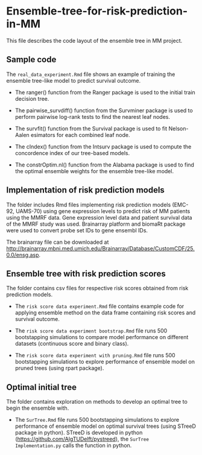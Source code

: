# Ensemble-tree-for-risk-prediction-in-MM

This file describes the code layout of the ensemble tree in MM project.

## Sample code

The `real_data_experiment.Rmd` file shows an example of training the ensemble tree-like model to predict survival outcome. 

- The ranger() function from the Ranger package is used to the initial train decision tree. 

- The pairwise_survdiff() function from the Survminer package is used to perform pairwise log-rank tests to find the nearest leaf nodes.

- The survfit() function from the Survival package is used to fit Nelson-Aalen esimators for each combined leaf node.

- The cIndex() function from the Intsurv package is used to compute the concordence index of our tree-based models.

- The constrOptim.nl() function from the Alabama package is used to find the optimal ensemble weights for the ensemble tree-like model.

## Implementation of risk prediction models

The folder includes Rmd files implementing risk prediction models (EMC-92, UAMS-70) using gene expression levels to predict risk of MM patients using the MMRF data. Gene expression level data and patient survival data of the MMRF study was used. Brainarray platform and biomaRt package were used to convert probe set IDs to gene ensembl IDs.

The brainarray file can be downloaded at http://brainarray.mbni.med.umich.edu/Brainarray/Database/CustomCDF/25.0.0/ensg.asp.

## Ensemble tree with risk prediction scores

The folder contains csv files for respective risk scores obtained from risk prediction models.

- The `risk score data experiment.Rmd` file contains example code for applying ensemble method on the data frame containing risk scores and survival outcome.

- The `risk score data experiment bootstrap.Rmd` file runs 500 bootstapping simulations to compare model performance on different datasets (continuous score and binary class).

- The `risk score data experiment with pruning.Rmd` file runs 500 bootstapping simulations to explore performance of ensemble model on pruned trees (using rpart package).

## Optimal initial tree

The folder contains exploration on methods to develop an optimal tree to begin the ensemble with.

- The `SurTree.Rmd` file runs 500 bootstapping simulations to explore performance of ensemble model on optimal survival trees (using STreeD package in python). STreeD is developed in python (https://github.com/AlgTUDelft/pystreed), the `SurTree Implementation.py` calls the function in python.
